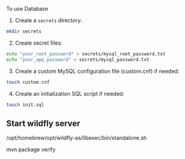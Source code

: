To use Database

1. Create a `secrets` directory:
```bash
mkdir secrets
```

2. Create secret files:
```bash
echo "your_root_password" > secrets/mysql_root_password.txt
echo "your_app_password" > secrets/mysql_password.txt
```

3. Create a custom MySQL configuration file (custom.cnf) if needed:
```bash
touch custom.cnf
```

4. Create an initialization SQL script if needed:
```bash
touch init.sql
```

## Start wildfly server
/opt/homebrew/opt/wildfly-as/libexec/bin/standalone.sh

mvn package verify


